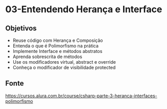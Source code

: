 # 03-Entendendo Herança e Interface

## Objetivos

* Reuse código com Herança e Composição
* Entenda o que é Polimorfismo na prática
* Implemente Interface e métodos abstratos
* Aprenda sobrescrita de métodos
* Use os modificadores virtual, abstract e override
* Conheça o modificador de visibilidade protected

## Fonte

<https://cursos.alura.com.br/course/csharp-parte-3-heranca-interfaces-polimorfismo>
